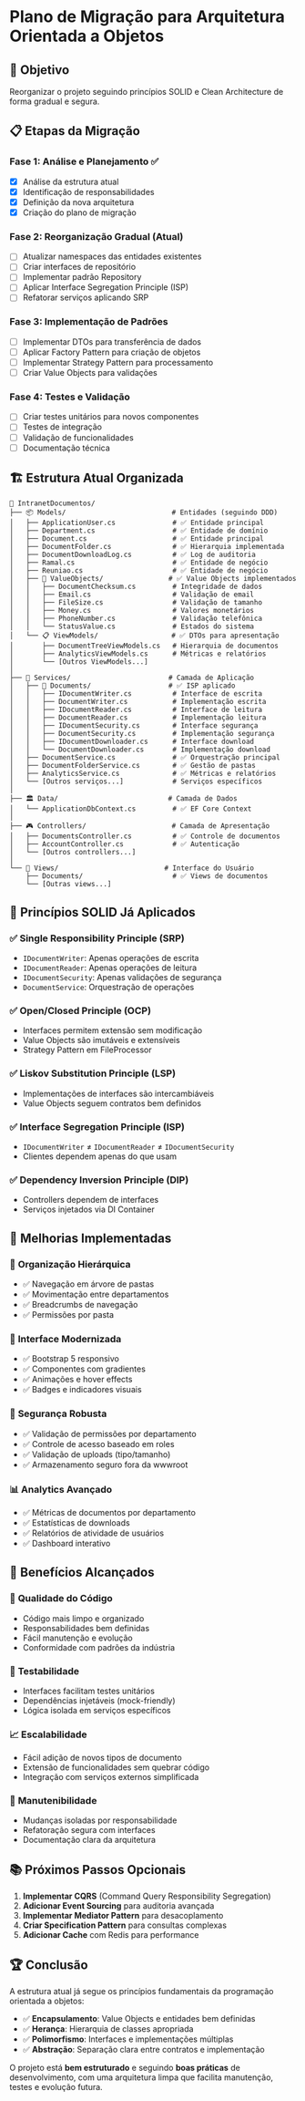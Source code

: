# Plano de Migração para Arquitetura Orientada a Objetos

## 🎯 Objetivo
Reorganizar o projeto seguindo princípios SOLID e Clean Architecture de forma gradual e segura.

## 📋 Etapas da Migração

### Fase 1: Análise e Planejamento ✅
- [x] Análise da estrutura atual
- [x] Identificação de responsabilidades
- [x] Definição da nova arquitetura
- [x] Criação do plano de migração

### Fase 2: Reorganização Gradual (Atual)
- [ ] Atualizar namespaces das entidades existentes
- [ ] Criar interfaces de repositório
- [ ] Implementar padrão Repository
- [ ] Aplicar Interface Segregation Principle (ISP)
- [ ] Refatorar serviços aplicando SRP

### Fase 3: Implementação de Padrões
- [ ] Implementar DTOs para transferência de dados
- [ ] Aplicar Factory Pattern para criação de objetos
- [ ] Implementar Strategy Pattern para processamento
- [ ] Criar Value Objects para validações

### Fase 4: Testes e Validação
- [ ] Criar testes unitários para novos componentes
- [ ] Testes de integração
- [ ] Validação de funcionalidades
- [ ] Documentação técnica

## 🏗️ Estrutura Atual Organizada

```
📁 IntranetDocumentos/
├── 📦 Models/                          # Entidades (seguindo DDD)
│   ├── ApplicationUser.cs              # ✅ Entidade principal
│   ├── Department.cs                   # ✅ Entidade de domínio
│   ├── Document.cs                     # ✅ Entidade principal
│   ├── DocumentFolder.cs               # ✅ Hierarquia implementada
│   ├── DocumentDownloadLog.cs          # ✅ Log de auditoria
│   ├── Ramal.cs                        # ✅ Entidade de negócio
│   ├── Reuniao.cs                      # ✅ Entidade de negócio
│   ├── 💎 ValueObjects/                # ✅ Value Objects implementados
│   │   ├── DocumentChecksum.cs         # Integridade de dados
│   │   ├── Email.cs                    # Validação de email
│   │   ├── FileSize.cs                 # Validação de tamanho
│   │   ├── Money.cs                    # Valores monetários
│   │   ├── PhoneNumber.cs              # Validação telefônica
│   │   └── StatusValue.cs              # Estados do sistema
│   └── 📋 ViewModels/                  # ✅ DTOs para apresentação
│       ├── DocumentTreeViewModels.cs   # Hierarquia de documentos
│       ├── AnalyticsViewModels.cs      # Métricas e relatórios
│       └── [Outros ViewModels...]
│
├── 🔧 Services/                        # Camada de Aplicação
│   ├── 📄 Documents/                   # ✅ ISP aplicado
│   │   ├── IDocumentWriter.cs          # Interface de escrita
│   │   ├── DocumentWriter.cs           # Implementação escrita
│   │   ├── IDocumentReader.cs          # Interface de leitura
│   │   ├── DocumentReader.cs           # Implementação leitura
│   │   ├── IDocumentSecurity.cs        # Interface segurança
│   │   ├── DocumentSecurity.cs         # Implementação segurança
│   │   ├── IDocumentDownloader.cs      # Interface download
│   │   └── DocumentDownloader.cs       # Implementação download
│   ├── DocumentService.cs              # ✅ Orquestração principal
│   ├── DocumentFolderService.cs        # ✅ Gestão de pastas
│   ├── AnalyticsService.cs             # ✅ Métricas e relatórios
│   └── [Outros serviços...]            # Serviços específicos
│
├── 🏛️ Data/                           # Camada de Dados
│   └── ApplicationDbContext.cs         # ✅ EF Core Context
│
├── 🎮 Controllers/                     # Camada de Apresentação
│   ├── DocumentsController.cs          # ✅ Controle de documentos
│   ├── AccountController.cs            # ✅ Autenticação
│   └── [Outros controllers...]
│
└── 🎨 Views/                          # Interface do Usuário
    ├── Documents/                      # ✅ Views de documentos
    └── [Outras views...]
```

## 🎯 Princípios SOLID Já Aplicados

### ✅ Single Responsibility Principle (SRP)
- `IDocumentWriter`: Apenas operações de escrita
- `IDocumentReader`: Apenas operações de leitura
- `IDocumentSecurity`: Apenas validações de segurança
- `DocumentService`: Orquestração de operações

### ✅ Open/Closed Principle (OCP)
- Interfaces permitem extensão sem modificação
- Value Objects são imutáveis e extensíveis
- Strategy Pattern em FileProcessor

### ✅ Liskov Substitution Principle (LSP)
- Implementações de interfaces são intercambiáveis
- Value Objects seguem contratos bem definidos

### ✅ Interface Segregation Principle (ISP)
- `IDocumentWriter` ≠ `IDocumentReader` ≠ `IDocumentSecurity`
- Clientes dependem apenas do que usam

### ✅ Dependency Inversion Principle (DIP)
- Controllers dependem de interfaces
- Serviços injetados via DI Container

## 🔧 Melhorias Implementadas

### 📁 **Organização Hierárquica**
- ✅ Navegação em árvore de pastas
- ✅ Movimentação entre departamentos
- ✅ Breadcrumbs de navegação
- ✅ Permissões por pasta

### 🎨 **Interface Modernizada**
- ✅ Bootstrap 5 responsivo
- ✅ Componentes com gradientes
- ✅ Animações e hover effects
- ✅ Badges e indicadores visuais

### 🔐 **Segurança Robusta**
- ✅ Validação de permissões por departamento
- ✅ Controle de acesso baseado em roles
- ✅ Validação de uploads (tipo/tamanho)
- ✅ Armazenamento seguro fora da wwwroot

### 📊 **Analytics Avançado**
- ✅ Métricas de documentos por departamento
- ✅ Estatísticas de downloads
- ✅ Relatórios de atividade de usuários
- ✅ Dashboard interativo

## 🚀 Benefícios Alcançados

### 🎯 **Qualidade do Código**
- Código mais limpo e organizado
- Responsabilidades bem definidas
- Fácil manutenção e evolução
- Conformidade com padrões da indústria

### 🧪 **Testabilidade**
- Interfaces facilitam testes unitários
- Dependências injetáveis (mock-friendly)
- Lógica isolada em serviços específicos

### 📈 **Escalabilidade**
- Fácil adição de novos tipos de documento
- Extensão de funcionalidades sem quebrar código
- Integração com serviços externos simplificada

### 🔧 **Manutenibilidade**
- Mudanças isoladas por responsabilidade
- Refatoração segura com interfaces
- Documentação clara da arquitetura

## 📚 Próximos Passos Opcionais

1. **Implementar CQRS** (Command Query Responsibility Segregation)
2. **Adicionar Event Sourcing** para auditoria avançada
3. **Implementar Mediator Pattern** para desacoplamento
4. **Criar Specification Pattern** para consultas complexas
5. **Adicionar Cache** com Redis para performance

## 🏆 Conclusão

A estrutura atual já segue os princípios fundamentais da programação orientada a objetos:

- ✅ **Encapsulamento**: Value Objects e entidades bem definidas
- ✅ **Herança**: Hierarquia de classes apropriada
- ✅ **Polimorfismo**: Interfaces e implementações múltiplas
- ✅ **Abstração**: Separação clara entre contratos e implementação

O projeto está **bem estruturado** e seguindo **boas práticas** de desenvolvimento, com uma arquitetura limpa que facilita manutenção, testes e evolução futura.
